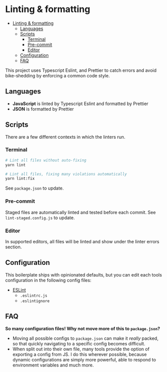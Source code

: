 # Linting & formatting

- [Linting \& formatting](#linting--formatting)
  - [Languages](#languages)
  - [Scripts](#scripts)
    - [Terminal](#terminal)
    - [Pre-commit](#pre-commit)
    - [Editor](#editor)
  - [Configuration](#configuration)
  - [FAQ](#faq)

This project uses Typescript Eslint, and Prettier to catch errors and avoid bike-shedding by enforcing a common code style.

## Languages

- **JavaScript** is linted by Typescript Eslint and formatted by Prettier
- **JSON** is formatted by Prettier

## Scripts

There are a few different contexts in which the linters run.

### Terminal

```bash
# Lint all files without auto-fixing
yarn lint
```

```bash
# Lint all files, fixing many violations automatically
yarn lint:fix
```

See `package.json` to update.

### Pre-commit

Staged files are automatically linted and tested before each commit. See `lint-staged.config.js` to update.

### Editor

In supported editors, all files will be linted and show under the linter errors section.

## Configuration

This boilerplate ships with opinionated defaults, but you can edit each tools configuration in the following config files:

- [ESLint](https://eslint.org/docs/user-guide/configuring)
  - `.eslintrc.js`
  - `.eslintignore`

## FAQ

**So many configuration files! Why not move more of this to `package.json`?**

- Moving all possible configs to `package.json` can make it _really_ packed, so that quickly navigating to a specific config becomes difficult.
- When split out into their own file, many tools provide the option of exporting a config from JS. I do this wherever possible, because dynamic configurations are simply more powerful, able to respond to environment variables and much more.
